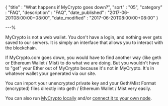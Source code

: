 {
"title"       : "What happens if MyCrypto goes down?",
"sort"        : "05",
"category"    : "FAQ",
"description" : "FAQ",
"date_published" : "2017-06-20T08:00:00+08:00",
"date_modified"  : "2017-06-20T08:00:00+08:00"
}

---%


MyCrypto is not a web wallet. You don't have a login, and nothing ever gets saved to our servers. It is simply an interface that allows you to interact with the blockchain.

If MyCrypto.com goes down, you would have to find another way (like geth or Ethereum Wallet / Mist) to do what we are doing. But you wouldn't have to "get" your Ether out of MyCrypto because it's not in MyCrypto. It's in whatever wallet your generated via our site.

You can import your unencrypted private key and your Geth/Mist Format (encrypted) files directly into geth / Ethereum Wallet / Mist very easily.

You can also run [MyCrypto locally](https://support.mycrypto.com/offline/running-mycrypto-locally.html) and/or [connect it to your own node](https://support.mycrypto.com/networks/run-your-own-node-with-mycrypto.html).
